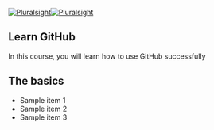 <a href="#"><img alt="Pluralsight" src="/content/dam/pluralsight2/general/logo/PluralSight_WhiteIcon_Mobile.svg"><img alt="Pluralsight" src="/content/dam/pluralsight2/general/logo/logo.png"></a>

## Learn GitHub
In this course, you will learn how to use GitHub successfully

## The basics
- Sample item 1
- Sample item 2
- Sample item 3
